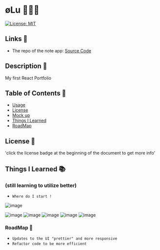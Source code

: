 # øLu 💛🦾🌱

[![License: MIT](https://img.shields.io/badge/License-MIT-yellow.svg)](https://opensource.org/licenses/MIT)

## Links 🔗

- The repo of the note app: [Source Code](https://github.com/EshuShango/11-note-taker)

## Description 🔎

 My first React Portfolio 


## Table of Contents 📖
- [Usage](#usage-🔑) 
- [License](#license-📝)
- [Mock up](#mock-up) 
- [Things I Learned](#things-i-learned-📚)
- [RoadMap](#roadmap-🧭)

## License 📝
'click the license badge at the beginning of the document to get more info'

## Things I Learned 📚
### (still learning to utilize better)
* `Where do I start !`


![image](https://img.shields.io/badge/JavaScript-323330?style=for-the-badge&logo=javascript&logoColor=F7DF1E)


![image](https://img.shields.io/badge/MySQL-005C84?style=for-the-badge&logo=mysql&logoColor=white)
![image](https://img.shields.io/badge/MongoDB-4EA94B?style=for-the-badge&logo=mongodb&logoColor=white)
![image](https://img.shields.io/badge/Express.js-000000?style=for-the-badge&logo=express&logoColor=white)
![image](https://img.shields.io/badge/React-20232A?style=for-the-badge&logo=react&logoColor=61DAFB)
![image](https://img.shields.io/badge/Node.js-339933?style=for-the-badge&logo=nodedotjs&logoColor=white)


### RoadMap 🧭
 * `Updates to the UI "prettier" and more responsive`
 * `Refactor code to be more efficient`